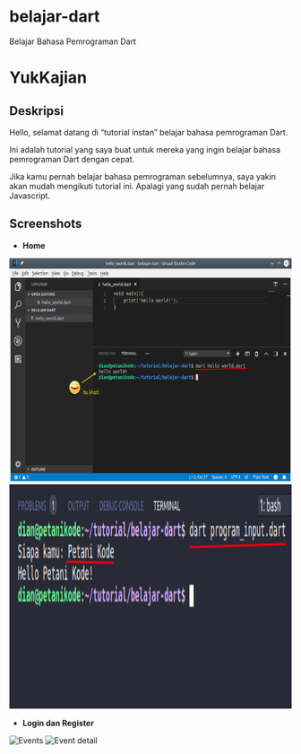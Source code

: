# belajar-dart
Belajar Bahasa Pemrograman Dart
# YukKajian

Deskripsi
---------
Hello, selamat datang di “tutorial instan” belajar bahasa pemrograman Dart.

Ini adalah tutorial yang saya buat untuk mereka yang ingin belajar bahasa pemrograman Dart dengan cepat.

Jika kamu pernah belajar bahasa pemrograman sebelumnya, saya yakin akan mudah mengikuti tutorial ini. Apalagi yang sudah pernah belajar Javascript.

Screenshots
----------
* **Home**<br>
<p float="left">
<img src="https://github.com/ahmadzuh/Belajar-Dart/blob/master/screenshot/program-helloworld.png" alt="Login" width="800dp" height="400dp">          
<img src="https://github.com/ahmadzuh/Belajar-Dart/blob/master/screenshot/input-output.png" alt="Detail Blog" width="600dp" height="400dp">
</p>

* **Login dan Register**<br>
<p float="left">
<img src="https://github.com/ahmadphonakec/Yukkajian/blob/master/Screenshot_20190126-031025.png" alt="Events" width="200dp" height="400dp">          
<img src="https://github.com/ahmadphonakec/Yukkajian/blob/master/Screenshot_20190126-021416.png" alt="Event detail" width="200dp" height="400dp">
</p>

